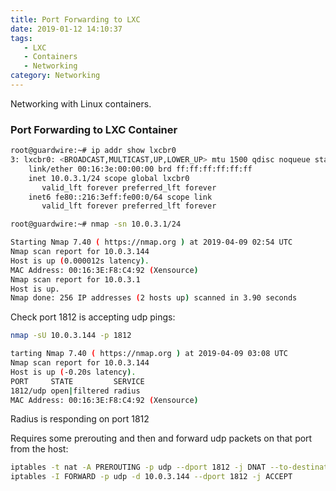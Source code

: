 ```yaml
---
title: Port Forwarding to LXC
date: 2019-01-12 14:10:37
tags: 
   - LXC
   - Containers
   - Networking
category: Networking
---
```


Networking with Linux containers.

<!--more-->

### Port Forwarding to LXC Container

```bash
root@guardwire:~# ip addr show lxcbr0      
3: lxcbr0: <BROADCAST,MULTICAST,UP,LOWER_UP> mtu 1500 qdisc noqueue state UP group default qlen 1000
    link/ether 00:16:3e:00:00:00 brd ff:ff:ff:ff:ff:ff
    inet 10.0.3.1/24 scope global lxcbr0
       valid_lft forever preferred_lft forever
    inet6 fe80::216:3eff:fe00:0/64 scope link 
       valid_lft forever preferred_lft forever

root@guardwire:~# nmap -sn 10.0.3.1/24 

Starting Nmap 7.40 ( https://nmap.org ) at 2019-04-09 02:54 UTC
Nmap scan report for 10.0.3.144
Host is up (0.000012s latency).
MAC Address: 00:16:3E:F8:C4:92 (Xensource)
Nmap scan report for 10.0.3.1
Host is up.
Nmap done: 256 IP addresses (2 hosts up) scanned in 3.90 seconds

```

Check port 1812 is accepting udp pings:

```bash
nmap -sU 10.0.3.144 -p 1812
```

```bash
tarting Nmap 7.40 ( https://nmap.org ) at 2019-04-09 03:08 UTC
Nmap scan report for 10.0.3.144
Host is up (-0.20s latency).
PORT     STATE         SERVICE
1812/udp open|filtered radius
MAC Address: 00:16:3E:F8:C4:92 (Xensource)
```

Radius is responding on port 1812

Requires some prerouting and then and forward udp packets on that port from the host:

```bash
iptables -t nat -A PREROUTING -p udp --dport 1812 -j DNAT --to-destination 10.0.3.144
iptables -I FORWARD -p udp -d 10.0.3.144 --dport 1812 -j ACCEPT
```
